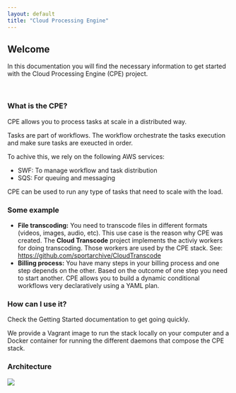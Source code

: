 ```yaml
---
layout: default
title: "Cloud Processing Engine"
---
```


## Welcome

In this documentation you will find the necessary information to get started with the Cloud Processing Engine (CPE) project.

<br>

### What is the CPE?

CPE allows you to process tasks at scale in a distributed way.

Tasks are part of workflows. The workflow orchestrate the tasks execution and make sure tasks are exeucted in order.

To achive this, we rely on the following AWS services:

   - SWF: To manage workflow and task distribution
   - SQS: For queuing and messaging

CPE can be used to run any type of tasks that need to scale with the load.

### Some example

   - **File transcoding:** You need to transcode files in different formats (videos, images, audio, etc). This use case is the reason why CPE was created. The **Cloud Transcode** project implements the activiy workers for doing transcoding. Those workers are used by the CPE stack. See: https://github.com/sportarchive/CloudTranscode
   - **Billing process:** You have many steps in your billing process and one step depends on the other. Based on the outcome of one step you need to start another. CPE allows you to build a dynamic conditional workflows very declaratively using a YAML plan. 

### How can I use it?

Check the Getting Started documentation to get going quickly.

We provide a Vagrant image to run the stack locally on your computer and a Docker container for running the different daemons that compose the CPE stack.

### Architecture

<img src="https://github.com/sportarchive/CloudProcessingEngine/raw/images/high_level_arch.png?raw=true">
